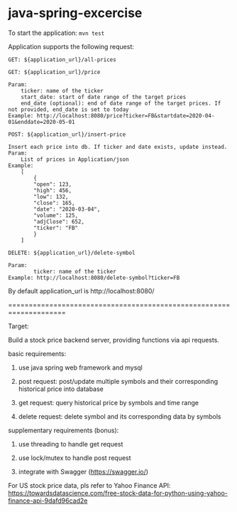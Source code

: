 # java-spring-excercise

To start the application:
`mvn test`

Application supports the following request:

`GET: ${application_url}/all-prices`


`GET: ${application_url}/price`


    Param:
        ticker: name of the ticker
        start_date: start of date range of the target prices
        end_date (optional): end of date range of the target prices. If not provided, end_date is set to today
    Example: http://localhost:8080/price?ticker=FB&startdate=2020-04-01&enddate=2020-05-01
     
     
`POST: ${application_url}/insert-price`


    Insert each price into db. If ticker and date exists, update instead.
    Param:
        List of prices in Application/json
    Example:
        [
        	{
        	"open": 123,
        	"high": 456,
        	"low": 132,
        	"close": 165,
        	"date": "2020-03-04",
        	"volume": 125,
        	"adjClose": 652,
        	"ticker": "FB"
        	}
        ]
        
        
`DELETE: ${application_url}/delete-symbol`


    Param:
            ticker: name of the ticker
    Example: http://localhost:8080/delete-symbol?ticker=FB
    


By default application_url is http://localhost:8080/


====================================================================


Target:

Build a stock price backend server, providing functions via api requests.

basic requirements:

1. use java spring web framework and mysql 

2. post request: post/update multiple symbols and their corresponding historical price into database

3. get request: query historical price by symbols and time range

4. delete request: delete symbol and its corresponding data by symbols

supplementary requirements (bonus):

1. use threading to handle get request

2. use lock/mutex to handle post request

3. integrate with Swagger (https://swagger.io/)


For US stock price data, pls refer to Yahoo Finance API:
https://towardsdatascience.com/free-stock-data-for-python-using-yahoo-finance-api-9dafd96cad2e
